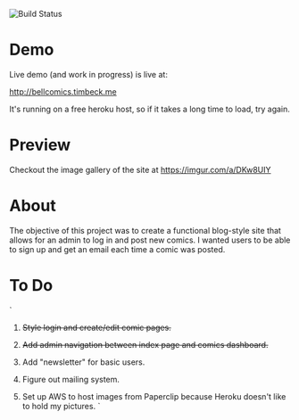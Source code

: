 ![Build Status](https://travis-ci.org/door-bell/bellcomics.svg?branch=master)

# Demo

Live demo (and work in progress) is live at:

http://bellcomics.timbeck.me

It's running on a free heroku host, so if it takes a long time to load, try again.

# Preview

Checkout the image gallery of the site at https://imgur.com/a/DKw8UIY

# About

The objective of this project was to create a functional blog-style site that
allows for an admin to log in and post new comics. I wanted users to be able
to sign up and get an email each time a comic was posted.

# To Do

`
1. ~~Style login and create/edit comic pages.~~

2. ~~Add admin navigation between index page and comics dashboard.~~

3. Add "newsletter" for basic users.

4. Figure out mailing system.

5. Set up AWS to host images from Paperclip because Heroku doesn't like to hold my pictures.
`

